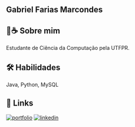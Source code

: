 
## Gabriel Farias Marcondes

## 🎻☕ Sobre mim
Estudante de Ciência da Computação pela UTFPR.



## 🛠 Habilidades
Java, Python, MySQL


## 🔗 Links
[![portfolio](https://img.shields.io/badge/my_portfolio-000?style=for-the-badge&logo=ko-fi&logoColor=white)](https://github.com/gabfarmarcondes)
[![linkedin](https://img.shields.io/badge/linkedin-0A66C2?style=for-the-badge&logo=linkedin&logoColor=white)](https://www.linkedin.com/in/gabfariasmarcondes)